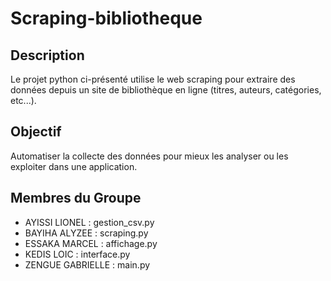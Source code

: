 # Scraping-bibliotheque

## Description
Le projet python ci-présenté utilise le web scraping pour extraire des données depuis un site de bibliothèque en ligne (titres, auteurs, catégories, etc...).

## Objectif
Automatiser la collecte des données pour mieux les analyser ou les exploiter dans une application.

## Membres du Groupe
- AYISSI LIONEL : gestion_csv.py
- BAYIHA ALYZEE : scraping.py
- ESSAKA MARCEL : affichage.py
- KEDIS LOIC : interface.py
- ZENGUE GABRIELLE : main.py
